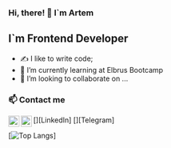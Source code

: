 ### Hi, there! 👋 I`m Artem

## I`m Frontend Developer
- :writing_hand: I like to write code;
- 🌱 I’m currently learning at Elbrus Bootcamp
- 💞️ I’m looking to collaborate on ...

### 📫 Contact me
[<img align = "left" alt="LinkedIn" width="22px" src="https://cdn.jsdelivr.net/gh/devicons/devicon/icons/linkedin/linkedin-original.svg" />][LinkedIn]
[<img align = "left" alt="LinkedIn" width="22px" src="https://cdn.jsdelivr.net/gh/devicons/devicon/icons/linkedin/linkedin-original.svg" />][Telegram]


[![Top Langs](https://github-readme-stats.vercel.app/api/top-langs/?username=kashuta&layout=compact)]
<!---
kashuta/kashuta is a ✨ special ✨ repository because its `README.md` (this file) appears on your GitHub profile.
You can click the Preview link to take a look at your changes.
--->
